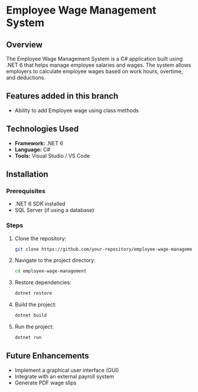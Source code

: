 # Employee Wage Management System

## Overview

The Employee Wage Management System is a C# application built using .NET 6 that helps manage employee salaries and wages. The system allows employers to calculate employee wages based on work hours, overtime, and deductions.

## Features added in this branch  
- Ability to add Employee wage using class methods



## Technologies Used

- **Framework:** .NET 6
- **Language:** C#
- **Tools:** Visual Studio / VS Code

## Installation

### Prerequisites

- .NET 6 SDK installed
- SQL Server (if using a database)

### Steps

1. Clone the repository:
   ```sh
   git clone https://github.com/your-repository/employee-wage-management.git
   ```
2. Navigate to the project directory:
   ```sh
   cd employee-wage-management
   ```
3. Restore dependencies:
   ```sh
   dotnet restore
   ```
4. Build the project:
   ```sh
   dotnet build
   ```
5. Run the project:
   ```sh
   dotnet run
   ```

## Future Enhancements

- Implement a graphical user interface (GUI)
- Integrate with an external payroll system
- Generate PDF wage slips



